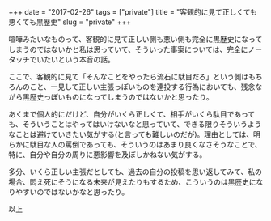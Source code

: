 +++
date = "2017-02-26"
tags = ["private"]
title = "客観的に見て正しくても悪くても黒歴史"
slug = "private"
+++

喧嘩みたいなものって、客観的に見て正しい側も悪い側も完全に黒歴史になってしまうのではないかと私は思っていて、そういった事案については、完全にノータッチでいたいという本音の話。

ここで、客観的に見て「そんなことをやったら流石に駄目だろ」という側はもちろんのこと、一見して正しい主張っぽいものを連投する行為においても、残念ながら黒歴史っぽいものになってしまうのではないかと思ったり。

あくまで個人的にだけど、自分がいくら正しくて、相手がいくら駄目であっても、そういうことはやってはいけないなと思っていて、できる限りそういうようなことは避けていきたい気がする(と言っても難しいのだが)。理由としては、明らかに駄目な人の罵倒であっても、そういうのはあまり良くなさそうなことで、特に、自分や自分の周りに悪影響を及ぼしかねない気がする。

多分、いくら正しい主張だとしても、過去の自分の投稿を思い返してみて、私の場合、悶え死にそうになる未来が見えたりもするため、こういうのは黒歴史になりやすいのではないかなと思ったり。

以上
		
